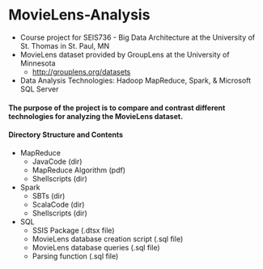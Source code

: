 # MovieLens-Analysis
* Course project for SEIS736 - Big Data Architecture at the University of St. Thomas in St. Paul, MN
* MovieLens dataset provided by GroupLens at the University of Minnesota
    * http://grouplens.org/datasets
* Data Analysis Technologies: Hadoop MapReduce, Spark, & Microsoft SQL Server

#### The purpose of the project is to compare and contrast different technologies for analyzing the MovieLens dataset.

#### Directory Structure and Contents
* MapReduce
    * JavaCode (dir)
    * MapReduce Algorithm (pdf)
    * Shellscripts (dir)
* Spark
    * SBTs (dir)
    * ScalaCode (dir)
    * Shellscripts (dir)
* SQL
    * SSIS Package (.dtsx file)
    * MovieLens database creation script (.sql file)
    * MovieLens database queries (.sql file)
    * Parsing function (.sql file)
